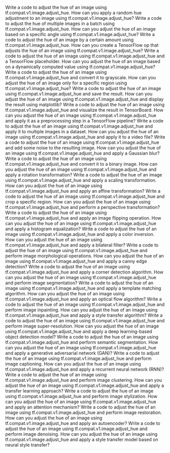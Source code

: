 Write a code to adjust the hue of an image using tf.compat.v1.image.adjust_hue.
How can you apply a random hue adjustment to an image using tf.compat.v1.image.adjust_hue?
Write a code to adjust the hue of multiple images in a batch using tf.compat.v1.image.adjust_hue.
How can you adjust the hue of an image based on a specific angle using tf.compat.v1.image.adjust_hue?
Write a code to adjust the hue of an image by a certain amount using tf.compat.v1.image.adjust_hue.
How can you create a TensorFlow op that adjusts the hue of an image using tf.compat.v1.image.adjust_hue?
Write a code to adjust the hue of an image using tf.compat.v1.image.adjust_hue and a TensorFlow placeholder.
How can you adjust the hue of an image based on a dynamically computed value using tf.compat.v1.image.adjust_hue?
Write a code to adjust the hue of an image using tf.compat.v1.image.adjust_hue and convert it to grayscale.
How can you adjust the hue of an image only for a specific region using tf.compat.v1.image.adjust_hue?
Write a code to adjust the hue of an image using tf.compat.v1.image.adjust_hue and save the result.
How can you adjust the hue of an image using tf.compat.v1.image.adjust_hue and display the result using matplotlib?
Write a code to adjust the hue of an image using tf.compat.v1.image.adjust_hue and visualize the result in TensorBoard.
How can you adjust the hue of an image using tf.compat.v1.image.adjust_hue and apply it as a preprocessing step in a TensorFlow pipeline?
Write a code to adjust the hue of an image using tf.compat.v1.image.adjust_hue and apply it to multiple images in a dataset.
How can you adjust the hue of an image using tf.compat.v1.image.adjust_hue and apply it to a video file?
Write a code to adjust the hue of an image using tf.compat.v1.image.adjust_hue and add some noise to the resulting image.
How can you adjust the hue of an image using tf.compat.v1.image.adjust_hue and apply a Gaussian blur?
Write a code to adjust the hue of an image using tf.compat.v1.image.adjust_hue and convert it to a binary image.
How can you adjust the hue of an image using tf.compat.v1.image.adjust_hue and apply a rotation transformation?
Write a code to adjust the hue of an image using tf.compat.v1.image.adjust_hue and apply a scaling transformation.
How can you adjust the hue of an image using tf.compat.v1.image.adjust_hue and apply an affine transformation?
Write a code to adjust the hue of an image using tf.compat.v1.image.adjust_hue and crop a specific region.
How can you adjust the hue of an image using tf.compat.v1.image.adjust_hue and perform a perspective transformation?
Write a code to adjust the hue of an image using tf.compat.v1.image.adjust_hue and apply an image flipping operation.
How can you adjust the hue of an image using tf.compat.v1.image.adjust_hue and apply a histogram equalization?
Write a code to adjust the hue of an image using tf.compat.v1.image.adjust_hue and apply a color inversion.
How can you adjust the hue of an image using tf.compat.v1.image.adjust_hue and apply a bilateral filter?
Write a code to adjust the hue of an image using tf.compat.v1.image.adjust_hue and perform image morphological operations.
How can you adjust the hue of an image using tf.compat.v1.image.adjust_hue and apply a canny edge detection?
Write a code to adjust the hue of an image using tf.compat.v1.image.adjust_hue and apply a corner detection algorithm.
How can you adjust the hue of an image using tf.compat.v1.image.adjust_hue and perform image segmentation?
Write a code to adjust the hue of an image using tf.compat.v1.image.adjust_hue and apply a template matching algorithm.
How can you adjust the hue of an image using tf.compat.v1.image.adjust_hue and apply an optical flow algorithm?
Write a code to adjust the hue of an image using tf.compat.v1.image.adjust_hue and perform image inpainting.
How can you adjust the hue of an image using tf.compat.v1.image.adjust_hue and apply a style transfer algorithm?
Write a code to adjust the hue of an image using tf.compat.v1.image.adjust_hue and perform image super-resolution.
How can you adjust the hue of an image using tf.compat.v1.image.adjust_hue and apply a deep learning-based object detection model?
Write a code to adjust the hue of an image using tf.compat.v1.image.adjust_hue and perform semantic segmentation.
How can you adjust the hue of an image using tf.compat.v1.image.adjust_hue and apply a generative adversarial network (GAN)?
Write a code to adjust the hue of an image using tf.compat.v1.image.adjust_hue and perform image captioning.
How can you adjust the hue of an image using tf.compat.v1.image.adjust_hue and apply a recurrent neural network (RNN)?
Write a code to adjust the hue of an image using tf.compat.v1.image.adjust_hue and perform image clustering.
How can you adjust the hue of an image using tf.compat.v1.image.adjust_hue and apply a transfer learning approach?
Write a code to adjust the hue of an image using tf.compat.v1.image.adjust_hue and perform image stylization.
How can you adjust the hue of an image using tf.compat.v1.image.adjust_hue and apply an attention mechanism?
Write a code to adjust the hue of an image using tf.compat.v1.image.adjust_hue and perform image restoration.
How can you adjust the hue of an image using tf.compat.v1.image.adjust_hue and apply an autoencoder?
Write a code to adjust the hue of an image using tf.compat.v1.image.adjust_hue and perform image denoising.
How can you adjust the hue of an image using tf.compat.v1.image.adjust_hue and apply a style transfer model based on neural style transfer?